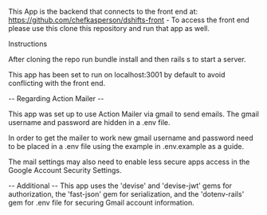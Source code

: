 This App is the backend that connects to the front end at: https://github.com/chefkasperson/dshifts-front - To access the front end please use this clone this repository and run that app as well.

Instructions

After cloning the repo
run bundle install and then
rails s to start a server.

This app has been set to run on localhost:3001 by default to avoid conflicting with the front end.

-- Regarding Action Mailer --

This app was set up to use Action Mailer via gmail to send emails. The gmail username and password are hidden in a .env file.

In order to get the mailer to work new gmail username and password need to be placed in a .env file using the example in .env.example as a guide.

The mail settings may also need to enable less secure apps access in the Google Account Security Settings.

-- Additional --
This app uses the 'devise' and 'devise-jwt' gems for authorization,
the 'fast-json' gem for serialization,
and the 'dotenv-rails' gem for .env file for securing Gmail account information.
